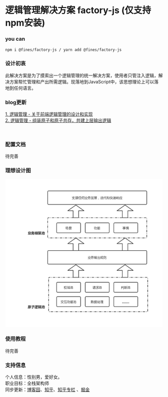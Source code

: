 # 逻辑管理解决方案 factory-js (仅支持npm安装)

### you can

    npm i @fines/factory-js / yarn add @fines/factory-js

### 设计初衷
此解决方案是为了摸索出一个逻辑管理的统一解决方案，使用者只管注入逻辑，解决方案帮忙管理和产出所需逻辑。现落地到JavaScript中，该思想理论上可以落地到任何语言。
<br/>
### blog更新
[1. 逻辑管理 - 关于前端逻辑管理的设计和实现](https://github.com/GerryIsWarrior/factory-js/blob/master/blog/1.%20%E9%80%BB%E8%BE%91%E7%AE%A1%E7%90%86%20-%20%E5%85%B3%E4%BA%8E%E5%89%8D%E7%AB%AF%E9%80%BB%E8%BE%91%E7%AE%A1%E7%90%86%E7%9A%84%E8%AE%BE%E8%AE%A1%E5%92%8C%E5%AE%9E%E7%8E%B0.md)       
[2. 逻辑管理 - 组装原子和原子共存，共建上层输出逻辑](https://github.com/GerryIsWarrior/factory-js/blob/master/blog/1.%20%E9%80%BB%E8%BE%91%E7%AE%A1%E7%90%86%20-%20%E5%85%B3%E4%BA%8E%E5%89%8D%E7%AB%AF%E9%80%BB%E8%BE%91%E7%AE%A1%E7%90%86%E7%9A%84%E8%AE%BE%E8%AE%A1%E5%92%8C%E5%AE%9E%E7%8E%B0.md)

<br/>

### 配置文档
待完善
<br/>

### 理想设计图
![](https://github.com/GerryIsWarrior/fileCache/blob/master/image/%E7%90%86%E6%83%B3%E8%AE%BE%E8%AE%A1%E5%9B%BE.png)
<br/>
### 使用教程
待完善
<br/>
### 支持信息
个人信息：性别男，爱好女。   
职业目标：全栈架构师   
同步更新：[博客园](https://www.cnblogs.com/GerryOfZhong/)、[知乎](https://www.zhihu.com/people/zhong-qiang-51-33/activities)、[知乎专栏](https://zhuanlan.zhihu.com/zhongqiang) 、[掘金](https://juejin.im/user/59ddddce51882554fb3f177a)
